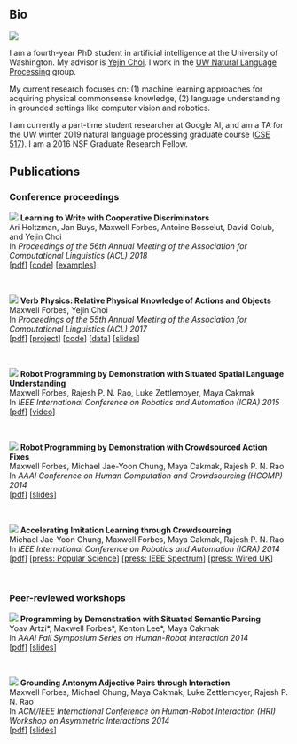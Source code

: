 ## Bio

<img src="/data/other/max_cropped.jpeg" class="totheright" />

I am a fourth-year PhD student in artificial intelligence at the University of
Washington. My advisor is [Yejin Choi](https://homes.cs.washington.edu/~yejin/).
I work in the [UW Natural Language
Processing](https://www.cs.washington.edu/research/nlp/people) group.

My current research focuses on: (1) machine learning approaches for acquiring
physical commonsense knowledge, (2) language understanding in grounded settings
like computer vision and robotics.

I am currently a part-time student researcher at Google AI, and am a TA for the
UW winter 2019 natural language processing graduate course ([CSE
517](https://courses.cs.washington.edu/courses/cse517/19wi/)). I am a 2016 NSF
Graduate Research Fellow.

## Publications

### Conference proceedings

<a name="holtzman2018learning"></a>
<img src="/data/research/publications/holtzman2018learning/l2w.png" class="totheleft" />
**Learning to Write with Cooperative Discriminators**  
Ari Holtzman, Jan Buys, Maxwell Forbes, Antoine Bosselut, David Golub, and Yejin Choi  
In _Proceedings of the 56th Annual Meeting of the Association for Computational Linguistics (ACL) 2018_  
[[pdf](https://arxiv.org/pdf/1805.06087.pdf)] [[code](https://github.com/ari-holtzman/l2w)] [[examples](https://ari-holtzman.github.io/l2w-demo/)]

&nbsp;

<a name="forbes2017verb"></a>
<img src="/data/research/publications/forbes2017verb/model.png" class="totheleft" />
**Verb Physics: Relative Physical Knowledge of Actions and Objects**  
Maxwell Forbes, Yejin Choi  
In _Proceedings of the 55th Annual Meeting of the Association for Computational Linguistics (ACL) 2017_  
[[pdf](https://arxiv.org/abs/1706.03799)] [[project](https://uwnlp.github.io/verbphysics)] [[code](https://github.com/uwnlp/verbphysics)] [[data](https://github.com/uwnlp/verbphysics#data)] [[slides](/data/research/publications/forbes2017verb/slides.pdf)]

&nbsp;

<a name="forbes2015robot"></a>
<img src="/data/research/publications/forbes2015robot/robot.jpg" class="totheleft" />
**Robot Programming by Demonstration with Situated Spatial Language Understanding**  
Maxwell Forbes, Rajesh P. N. Rao, Luke Zettlemoyer, Maya Cakmak  
In _IEEE International Conference on Robotics and Automation (ICRA) 2015_  
[[pdf](/data/research/publications/forbes2015robot/forbes2015robot.pdf)] [[video](https://www.youtube.com/watch?v=uPE-eGqVP3c)]

&nbsp;

<a name="forbes2014robot"></a>
<img src="/data/research/publications/forbes2014robot/gui.png" class="totheleft" />
**Robot Programming by Demonstration with Crowdsourced Action Fixes**  
Maxwell Forbes, Michael Jae-Yoon Chung, Maya Cakmak, Rajesh P. N. Rao  
In _AAAI Conference on Human Computation and Crowdsourcing (HCOMP) 2014_  
[[pdf](/data/research/publications/forbes2014robot/forbes2014robot.pdf)] [[slides](/data/research/publications/forbes2014robot/forbes2014robot_slides.pdf)]

&nbsp;

<a name="chung2014accelerating"></a>
<img src="/data/research/publications/chung2014accelerating/gambit_in_action.png" class="totheleft" />
**Accelerating Imitation Learning through Crowdsourcing**  
Michael Jae-Yoon Chung, Maxwell Forbes, Maya Cakmak, Rajesh P. N. Rao  
In _IEEE International Conference on Robotics and Automation (ICRA) 2014_  
[[pdf](/data/research/publications/chung2014accelerating/chung2014accelerating.pdf)] [[press: Popular Science](http://www.popsci.com/article/technology/robot-learns-asking-strangers-internet)] [[press: IEEE Spectrum](http://spectrum.ieee.org/automaton/robotics/artificial-intelligence/please-tell-this-robot-what-a-turtle-looks-like)] [[press: Wired UK](http://www.wired.co.uk/news/archive/2014-07/24/robots-build-lego-turtles)]

&nbsp;

### Peer-reviewed workshops

<a name="artzi2014programming"></a>
<img src="/data/research/publications/artzi2014programming/prog.png" class="totheleft" />
**Programming by Demonstration with Situated Semantic Parsing**  
Yoav Artzi\*, Maxwell Forbes\*, Kenton Lee\*, Maya Cakmak  
In _AAAI Fall Symposium Series on Human-Robot Interaction 2014_  
[[pdf](/data/research/publications/artzi2014programming/artzi2014programming.pdf)] [[slides](/data/research/publications/artzi2014programming/artzi2014programming_slides.pdf)]

&nbsp;

<a name="forbes2014grounding"></a>
<img src="/data/research/publications/forbes2014grounding/helmet_and_box.png" class="totheleft" />
**Grounding Antonym Adjective Pairs through Interaction**  
Maxwell Forbes, Michael Chung, Maya Cakmak, Luke Zettlemoyer, Rajesh P. N. Rao  
In _ACM/IEEE International Conference on Human-Robot Interaction (HRI) Workshop on Asymmetric Interactions 2014_  
[[pdf](/data/research/publications/forbes2014grounding/forbes2014grounding.pdf)] [[slides](/data/research/publications/forbes2014grounding/forbes2014grounding_slides.pdf)]
